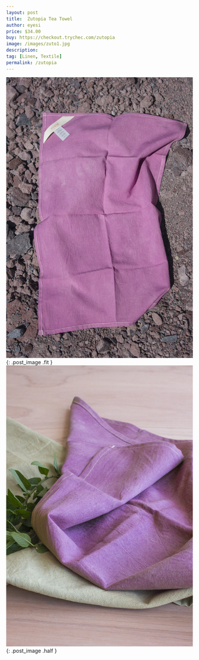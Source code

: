 ```yaml
---
layout: post
title:  Zutopia Tea Towel
author: eyesi
price: $34.00
buy: https://checkout.trychec.com/zutopia
image: /images/zuto1.jpg
description:
tag: [Linen, Textile]
permalink: /zutopia
---
```

![](/images/zuto2.jpg){: .post_image .fit }
![](/images/zuto3.jpg){: .post_image .half }